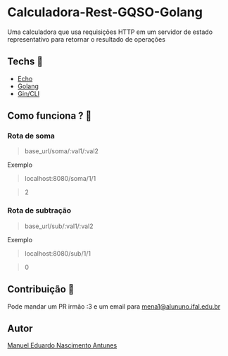 # Calculadora-Rest-GQSO-Golang

Uma calculadora que usa requisições HTTP em um servidor de estado representativo para retornar o resultado de operações

## Techs 🚀
* [Echo](https://echo.labstack.com/) 
* [Golang](https://golang.org/)
* [Gin/CLI](https://github.com/codegangsta/gin)

## Como funciona ? 🧐

### Rota de soma
> base_url/soma/:val1/:val2

Exemplo
> localhost:8080/soma/1/1

> 2

### Rota de subtração
> base_url/sub/:val1/:val2

Exemplo
> localhost:8080/sub/1/1

> 0

## Contribuição 🤝

Pode mandar um PR irmão :3 e um email para mena1@alununo.ifal.edu.br

## Autor

[Manuel Eduardo Nascimento Antunes](https://github.com/Manuel-Antunes)

